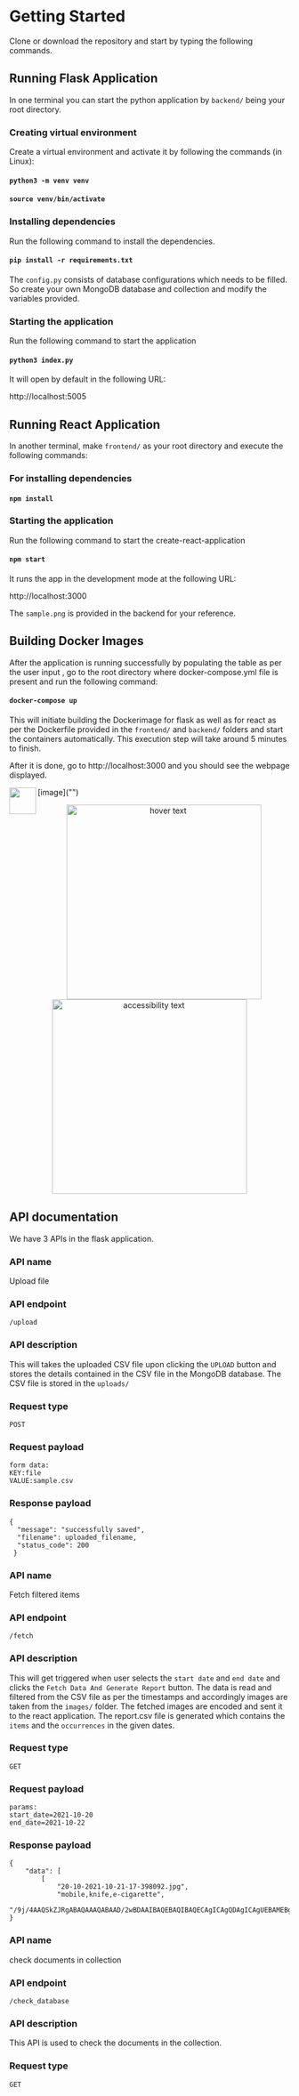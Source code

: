 # Getting Started

Clone or download the repository and start by typing the following commands.

## Running Flask Application

In one terminal you can start the python application by `backend/` being your root directory.

### Creating virtual environment

Create a virtual environment and activate it by following the commands (in Linux):

#### `python3 -m venv venv`

#### `source venv/bin/activate`

### Installing dependencies

Run the following command to install the dependencies.

#### `pip install -r requirements.txt`

The `config.py` consists of database configurations which needs to be filled. So create your own MongoDB database and collection and modify the variables provided.

### Starting the application

Run the following command to start the application

#### `python3 index.py`

It will open by default in the following URL:

http://localhost:5005

## Running React Application

In another terminal, make `frontend/` as your root directory and execute the following commands:

### For installing dependencies

#### `npm install`

### Starting the application

Run the following command to start the create-react-application

#### `npm start`

It runs the app in the development mode at the following URL:

http://localhost:3000

The `sample.png` is provided in the backend for your reference.

## Building Docker Images

After the application is running successfully by populating the table as per the user input , go to the root directory where docker-compose.yml file is present and run the following command:

#### `docker-compose up`

This will initiate building the Dockerimage for flask as well as for react as per the Dockerfile provided in the `frontend/` and `backend/` folders and start the containers automatically. This execution step will take around 5 minutes to finish.

After it is done, go to http://localhost:3000 and you should see the webpage displayed.

[image]("<a href="url"><img src="http://url.to/image.png" align="left" height="48" width="48" ></a>")

<p align="center">
  <img src="your_relative_path_here" width="350" title="hover text">
  <img src="your_relative_path_here_number_2_large_name" width="350" alt="accessibility text">
</p>

## API documentation

We have 3 APIs in the flask application.

### API name

Upload file

### API endpoint

`/upload`

### API description

This will takes the uploaded CSV file upon clicking the `UPLOAD` button and stores the details contained in the CSV file in the MongoDB database. The CSV file is stored in the `uploads/`

### Request type

`POST`

### Request payload

```
form data:
KEY:file
VALUE:sample.csv

```

### Response payload

```
{
  "message": "successfully saved",
  "filename": uploaded_filename,
  "status_code": 200
 }
```

### API name

Fetch filtered items

### API endpoint

`/fetch`

### API description

This will get triggered when user selects the `start date` and `end date` and clicks the `Fetch Data And Generate Report` button.
The data is read and filtered from the CSV file as per the timestamps and accordingly images are taken from the `images/` folder. The fetched images are encoded and sent it to the react application. The report.csv file is generated which contains the `items` and the `occurrences` in the given dates.

### Request type

`GET`

### Request payload

```
params:
start_date=2021-10-20
end_date=2021-10-22
```

### Response payload

```
{
    "data": [
        [
            "20-10-2021-10-21-17-398092.jpg",
            "mobile,knife,e-cigarette",
            "/9j/4AAQSkZJRgABAQAAAQABAAD/2wBDAAIBAQEBAQIBAQECAgICAgQDAgICAgUEBAMEBgUGBgYFBgYGBwkIBgcJBwYGCAsICQoKCgoKBggLDAsKDAkKCgr/2wBDAQICAgICAgUDAwUKBwYHCgoKCgoKCgoKCgoKCgoKCgoKCgoKCgoKCgoKCgoKCgoKCgoKCgoKCgoKCgoKCgoKCgr/wAARCAKfAXkDASIAAhEBAxEB/8QAHwAAAQUBAQEBAQEAAAAAAAAAAAECAwQFBgcICQoL/..truncated"
}
```

### API name

check documents in collection

### API endpoint

`/check_database`

### API description

This API is used to check the documents in the collection.

### Request type

`GET`
